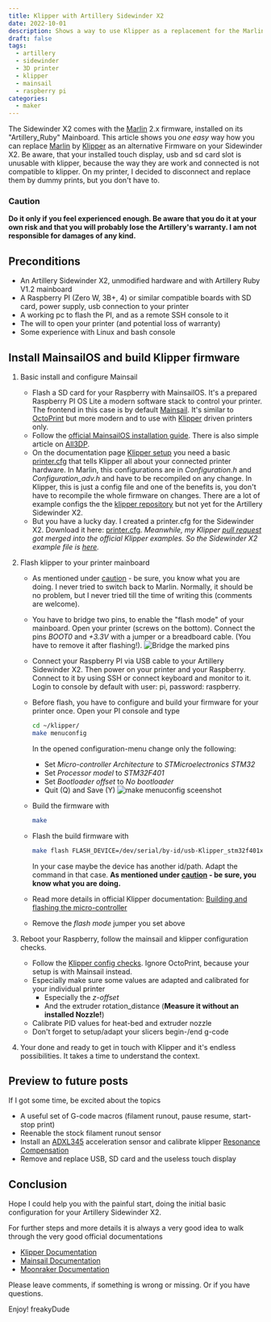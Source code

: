 ```yaml
---
title: Klipper with Artillery Sidewinder X2
date: 2022-10-01
description: Shows a way to use Klipper as a replacement for the Marlin firmware with your Sidewinder X2
draft: false
tags: 
  - artillery
  - sidewinder
  - 3D printer
  - klipper
  - mainsail
  - raspberry pi
categories:
  - maker
---
```


The Sidewinder X2 comes with the [Marlin](https://marlinfw.org/) 2.x firmware, installed on its "Artillery_Ruby" Mainboard. This article shows you *one easy* way how you can replace [Marlin](https://marlinfw.org/) by [Klipper](https://www.klipper3d.org/) as an alternative Firmware on your Sidewinder X2.
Be aware, that your installed touch display, usb and sd card slot is unusable with klipper, because the way they are work and connected is not compatible to klipper. On my printer, I decided to disconnect and replace them by dummy prints, but you don't have to.

### Caution

**Do it only if you feel experienced enough. Be aware that you do it at your own risk and that you will probably lose the Artillery's warranty. I am not responsible for damages of any kind.**

## Preconditions

- An Artillery Sidewinder X2, unmodified hardware and with Artillery Ruby V1.2 mainboard
- A Raspberry PI (Zero W, 3B+, 4) or similar compatible boards with SD card, power supply, usb connection to your printer
- A working pc to flash the PI, and as a remote SSH console to it
- The will to open your printer (and potential loss of warranty)
- Some experience with Linux and bash console

## Install MainsailOS and build Klipper firmware

1. Basic install and configure Mainsail

   - Flash a SD card for your Raspberry with MainsailOS. It's a prepared Raspberry PI OS Lite a modern software stack to control your printer. The frontend in this case is by default [Mainsail](https://docs.mainsail.xyz/). It's similar to [OctoPrint](https://octoprint.org/) but more modern and to use with [Klipper](https://www.klipper3d.org/) driven printers only.
   - Follow the [official MainsailOS installation guide](https://docs.mainsail.xyz/setup/mainsail-os). There is also simple article on [All3DP](https://all3dp.com/2/mainsailos-simply-explained/).
   - On the documentation page [Klipper setup](https://docs.mainsail.xyz/setup/mainsailos/klipper-setup) you need a basic [printer.cfg](https://github.com/Klipper3d/klipper/blob/master/config/printer-artillery-sidewinder-x2-2022.cfg) that tells Klipper all about your connected printer hardware. In Marlin, this configurations are in *Configuration.h* and *Configuration_adv.h* and have to be recompiled on any change. In Klipper, this is just a config file and one of the benefits is, you don't have to recompile the whole firmware on changes. There are a lot of example configs the the [klipper repository](https://github.com/Klipper3d/klipper/tree/master/config) but not yet for the Artillery Sidewinder X2.
   - But you have a lucky day. I created a printer.cfg for the Sidewinder X2. Download it here: [printer.cfg](https://github.com/Klipper3d/klipper/blob/master/config/printer-artillery-sidewinder-x2-2022.cfg).
   *Meanwhile, my Klipper [pull request](https://github.com/Klipper3d/klipper/pull/5810) got merged into the official Klipper examples. So the Sidewinder X2 example file is [here](https://github.com/Klipper3d/klipper/blob/master/config/printer-artillery-sidewinder-x2-2022.cfg).*

2. Flash klipper to your printer mainboard
   - As mentioned under [caution](#caution) - be sure, you know what you are doing. I never tried to switch back to Marlin. Normally, it should be no problem, but I never tried till the time of writing this (comments are welcome).
   - You have to bridge two pins, to enable the "flash mode" of your mainboard. Open your printer (screws on the bottom). Connect the pins *BOOT0* and *+3.3V* with a jumper or a breadboard cable. (You have to remove it after flashing!).
  ![Bridge the marked pins](images/artillery_ruby_flash_photo.jpg "Bridge the marked pins while flashing")
   - Connect your Raspberry PI via USB cable to your Artillery Sidewinder X2. Then power on your printer and your Raspberry. Connect to it by using SSH or connect keyboard and monitor to it. Login to console by default with user: pi, password: raspberry.
   - Before flash, you have to configure and build your firmware for your printer once. Open your PI console and type

     ```bash
     cd ~/klipper/
     make menuconfig
     ```

     In the opened configuration-menu change only the following:
     - Set *Micro-controller Architecture* to *STMicroelectronics STM32*
     - Set *Processor model* to *STM32F401*
     - Set *Bootloader offset* to *No bootloader*
     - Quit (Q) and Save (Y)
     ![make menuconfig sceenshot](images/make_menuconfig.png "make menuconfig sceenshot")
   - Build the firmware with

     ```bash
     make
     ```

   - Flash the build firmware with

     ```bash
     make flash FLASH_DEVICE=/dev/serial/by-id/usb-Klipper_stm32f401xc_4F006F000351383532393535-if00
     ```

     In your case maybe the device has another id/path. Adapt the command in that case. **As mentioned under [caution](#caution) - be sure, you know what you are doing.**
   - Read more details in official Klipper documentation: [Building and flashing the micro-controller](https://www.klipper3d.org/Installation.html#building-and-flashing-the-micro-controller)
   - Remove the *flash mode* jumper you set above

3. Reboot your Raspberry, follow the mainsail and klipper configuration checks.
   - Follow the [Klipper config checks](https://www.klipper3d.org/Config_checks.html). Ignore OctoPrint, because your setup is with Mainsail instead.
   - Especially make sure some values are adapted and calibrated for your individual printer
     - Especially the *z-offset*
     - And the extruder rotation_distance (**Measure it without an installed Nozzle!**)
   - Calibrate PID values for heat-bed and extruder nozzle
   - Don't forget to setup/adapt your slicers begin-/end g-code
4. Your done and ready to get in touch with Klipper and it's endless possibilities. It takes a time to understand the context.

## Preview to future posts

If I got some time, be excited about the topics

- A useful set of G-code macros (filament runout, pause resume, start-stop print)
- Reenable the stock filament runout sensor
- Install an [ADXL345](https://www.analog.com/en/products/adxl345.html#product-evaluationkit) acceleration sensor and calibrate klipper [Resonance Compensation](https://www.klipper3d.org/Resonance_Compensation.html)
- Remove and replace USB, SD card and the useless touch display

## Conclusion

Hope I could help you with the painful start, doing the initial basic configuration for your Artillery Sidewinder X2.

For further steps and more details it is always a very good idea to walk through the very good official documentations

- [Klipper Documentation](https://www.klipper3d.org/Overview.html)
- [Mainsail Documentation](https://docs.mainsail.xyz/)
- [Moonraker Documentation](https://moonraker.readthedocs.io/)

Please leave comments, if something is wrong or missing. Or if you have questions.

Enjoy!
freakyDude
